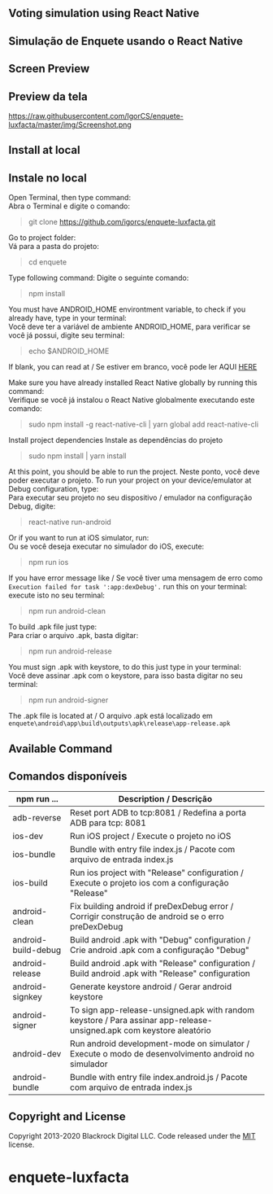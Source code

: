 ## Voting simulation using React Native

## Simulação de Enquete usando o React Native

## Screen Preview

## Preview da tela

https://raw.githubusercontent.com/IgorCS/enquete-luxfacta/master/img/Screenshot.png


## Install at local  

## Instale no local  
Open Terminal, then type command:  
Abra o Terminal e digite o comando:  
> git clone https://github.com/igorcs/enquete-luxfacta.git

Go to project folder:  
Vá para a pasta do projeto:  
> cd enquete

Type following command:
Digite o seguinte comando:
> npm install  

You must have ANDROID_HOME environtment variable, to check if you already have, type in your terminal:  
Você deve ter a variável de ambiente ANDROID_HOME, para verificar se você já possui, digite seu terminal:  
> echo $ANDROID_HOME  

If blank, you can read at / Se estiver em branco, você pode ler AQUI [HERE](https://goo.gl/XSBmwE)  

Make sure you have already installed React Native globally by running this command:  
Verifique se você já instalou o React Native globalmente executando este comando:  
> sudo npm install -g react-native-cli | yarn global add react-native-cli


Install project dependencies
Instale as dependências do projeto
> sudo npm install | yarn install

At this point, you should be able to run the project.
Neste ponto, você deve poder executar o projeto.
To run your project on your device/emulator at Debug configuration, type:  
Para executar seu projeto no seu dispositivo / emulador na configuração Debug, digite:  
> react-native run-android

Or if you want to run at iOS simulator, run:  
Ou se você deseja executar no simulador do iOS, execute:  
> npm run ios
 
If you have error message like / Se você tiver uma mensagem de erro como `Execution failed for task ':app:dexDebug'.` run this on your terminal:  
execute isto no seu terminal:  
> npm run android-clean

To build .apk file just type:  
Para criar o arquivo .apk, basta digitar:  
> npm run android-release  

You must sign .apk with keystore, to do this just type in your terminal:  
Você deve assinar .apk com o keystore, para isso basta digitar no seu terminal:  
> npm run android-signer

The .apk file is located at / O arquivo .apk está localizado em `enquete\android\app\build\outputs\apk\release\app-release.apk`

##  Available Command  

## Comandos disponíveis  

| npm run ... | Description / Descrição |
| --- | --- |
| adb-reverse | Reset port ADB to tcp:8081 / Redefina a porta ADB para tcp: 8081 |
| ios-dev| Run iOS project / Execute o projeto no iOS |
| ios-bundle | Bundle with entry file index.js / Pacote com arquivo de entrada index.js |
| ios-build  | Run ios project with "Release" configuration / Execute o projeto ios com a configuração "Release" |
| android-clean | Fix building android if preDexDebug error / Corrigir construção de android se o erro preDexDebug |
| android-build-debug | Build android .apk with "Debug" configuration / Crie android .apk com a configuração "Debug" |
| android-release  | Build android .apk with "Release" configuration / Build android .apk with "Release" configuration |
| android-signkey  | Generate keystore android / Gerar android keystore  |
| android-signer | To sign app-release-unsigned.apk with random keystore / Para assinar app-release-unsigned.apk com keystore aleatório |
| android-dev | Run android development-mode on simulator / Execute o modo de desenvolvimento android no simulador |
| android-bundle | Bundle with entry file index.android.js / Pacote com arquivo de entrada index.js |

## Copyright and License

Copyright 2013-2020 Blackrock Digital LLC. Code released under the [MIT](https://github.com/BlackrockDigital/startbootstrap-resume/blob/gh-pages/LICENSE) license.
# enquete-luxfacta
